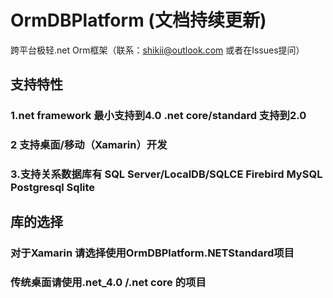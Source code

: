 # OrmDBPlatform (文档持续更新)

跨平台极轻.net Orm框架（联系：shikii@outlook.com 或者在Issues提问）

## 支持特性
### 1.net framework 最小支持到4.0 .net core/standard 支持到2.0 
### 2 支持桌面/移动（Xamarin）开发
### 3.支持关系数据库有 SQL Server/LocalDB/SQLCE Firebird MySQL Postgresql Sqlite

## 库的选择
### 对于Xamarin 请选择使用OrmDBPlatform.NETStandard项目
### 传统桌面请使用.net_4.0 /.net core 的项目
